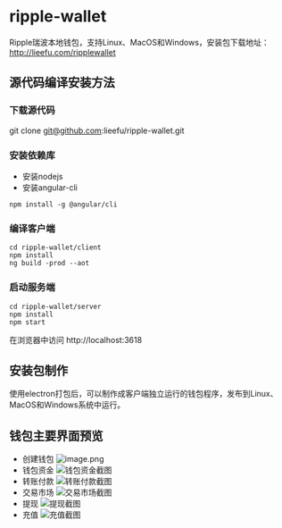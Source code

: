 # ripple-wallet
Ripple瑞波本地钱包，支持Linux、MacOS和Windows，安装包下载地址：http://lieefu.com/ripplewallet

## 源代码编译安装方法
### 下载源代码
git clone git@github.com:lieefu/ripple-wallet.git
### 安装依赖库
* 安装nodejs
* 安装angular-cli

`npm install -g @angular/cli`

### 编译客户端
```
cd ripple-wallet/client
npm install
ng build -prod --aot
```
### 启动服务端
```
cd ripple-wallet/server
npm install
npm start
```

在浏览器中访问 http://localhost:3618

## 安装包制作
使用electron打包后，可以制作成客户端独立运行的钱包程序，发布到Linux、MacOS和Windows系统中运行。

## 钱包主要界面预览
* 创建钱包
![image.png](http://upload-images.jianshu.io/upload_images/812760-e98513db92990326.png?imageMogr2/auto-orient/strip%7CimageView2/2/w/1240)
* 钱包资金
![钱包资金截图](http://upload-images.jianshu.io/upload_images/812760-e22b7c50c3f57617.png?imageMogr2/auto-orient/strip%7CimageView2/2/w/1240)
* 转账付款
![转账付款截图](http://upload-images.jianshu.io/upload_images/812760-9e0e5a93826964fc.png?imageMogr2/auto-orient/strip%7CimageView2/2/w/1240)
* 交易市场
![交易市场截图](http://upload-images.jianshu.io/upload_images/812760-bad8bdbbe6a1eb43.png?imageMogr2/auto-orient/strip%7CimageView2/2/w/1240)
* 提现
![提现截图](http://upload-images.jianshu.io/upload_images/812760-1fd57b754d40c8b9.png?imageMogr2/auto-orient/strip%7CimageView2/2/w/1240)
* 充值
![充值截图](http://upload-images.jianshu.io/upload_images/812760-7c330bb43edda27b.png?imageMogr2/auto-orient/strip%7CimageView2/2/w/1240)
